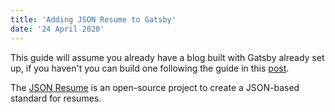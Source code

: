 ```yaml
---
title: 'Adding JSON Resume to Gatsby'
date: '24 April 2020'
---
```


This guide will assume you already have a blog built with Gatsby already set up, if you haven't you can build one following the guide in this [post](./building-this-blog).

The [JSON Resume](https://jsonresume.org/) is an open-source project to create a JSON-based standard for resumes.
